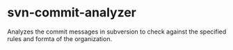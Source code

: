 # svn-commit-analyzer
Analyzes the commit messages in subversion to check against the specified rules and formta of the organization.
